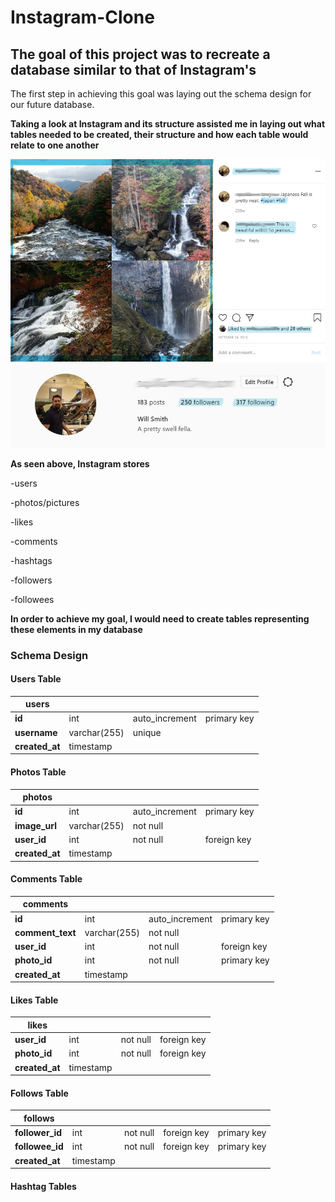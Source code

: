 # Instagram-Clone

## The goal of this project was to recreate a database similar to that of Instagram's 

The first step in achieving this goal was laying out the schema design for our future database.

**Taking a look at Instagram and its structure assisted me in laying out what tables needed to be created, their structure and how each table would relate to one another**


![](Images/Image%20Section.jpg)
![](Images/User%20Section.jpg)



**As seen above, Instagram stores**


-users

-photos/pictures

-likes

-comments

-hashtags

-followers

-followees


**In order to achieve my goal, I would need to create tables representing these elements in my database**




### **Schema Design**



#### **Users Table**

**users** |     |            |     |
----------|-----|------------|-----|
  **id**      | int | auto_increment | primary key
  **username** | varchar(255) | unique
  **created_at** | timestamp | 
 

#### **Photos Table**

**photos** |      |       |             |
-----------|------|-------|-------------|
**id** | int | auto_increment | primary key | 
**image_url** | varchar(255) | not null |
**user_id** | int | not null | foreign key |
**created_at** | timestamp |


#### **Comments Table**

**comments** |     |     |         |
-------------|-----|-----|---------|
**id** | int | auto_increment | primary key |
**comment_text** | varchar(255) | not null|
**user_id** | int | not null | foreign key
**photo_id** | int | not null | primary key
**created_at** | timestamp |


#### **Likes Table**

**likes** |      |      |        |
----------|------|------|--------|
**user_id** | int | not null | foreign key
**photo_id** | int | not null | foreign key
**created_at** | timestamp |


#### **Follows Table**

**follows** |      |       |        |        |
------------|------|-------|--------|--------|
**follower_id** | int | not null | foreign key | primary key |
**followee_id** | int | not null | foreign key | primary key |
**created_at** | timestamp |



#### Hashtag Tables










